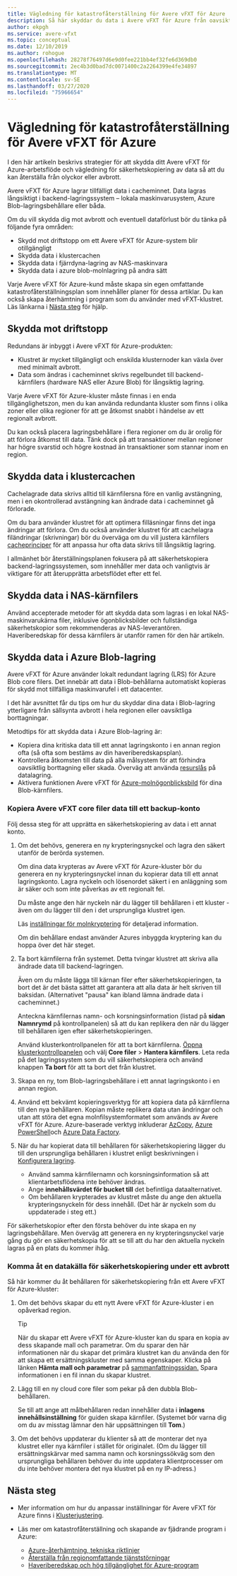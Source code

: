 ```yaml
---
title: Vägledning för katastrofåterställning för Avere vFXT för Azure
description: Så här skyddar du data i Avere vFXT för Azure från oavsiktlig borttagning eller avbrott
author: ekpgh
ms.service: avere-vfxt
ms.topic: conceptual
ms.date: 12/10/2019
ms.author: rohogue
ms.openlocfilehash: 28278f76497d6e9d0fee221bb4ef32fe6d369db0
ms.sourcegitcommit: 2ec4b3d0bad7dc0071400c2a2264399e4fe34897
ms.translationtype: MT
ms.contentlocale: sv-SE
ms.lasthandoff: 03/27/2020
ms.locfileid: "75966654"
---
```

# <a name="disaster-recovery-guidance-for-avere-vfxt-for-azure"></a>Vägledning för katastrofåterställning för Avere vFXT för Azure

I den här artikeln beskrivs strategier för att skydda ditt Avere vFXT för Azure-arbetsflöde och vägledning för säkerhetskopiering av data så att du kan återställa från olyckor eller avbrott.

Avere vFXT för Azure lagrar tillfälligt data i cacheminnet. Data lagras långsiktigt i backend-lagringssystem – lokala maskinvarusystem, Azure Blob-lagringsbehållare eller båda.

Om du vill skydda dig mot avbrott och eventuell dataförlust bör du tänka på följande fyra områden:

* Skydd mot driftstopp om ett Avere vFXT för Azure-system blir otillgängligt
* Skydda data i klustercachen
* Skydda data i fjärrdyna-lagring av NAS-maskinvara
* Skydda data i azure blob-molnlagring på andra sätt

Varje Avere vFXT för Azure-kund måste skapa sin egen omfattande katastrofåterställningsplan som innehåller planer för dessa artiklar. Du kan också skapa återhämtning i program som du använder med vFXT-klustret. Läs länkarna i [Nästa steg](#next-steps) för hjälp.

## <a name="protect-against-downtime"></a>Skydda mot driftstopp

Redundans är inbyggt i Avere vFXT för Azure-produkten:

* Klustret är mycket tillgängligt och enskilda klusternoder kan växla över med minimalt avbrott.
* Data som ändras i cacheminnet skrivs regelbundet till backend-kärnfilers (hardware NAS eller Azure Blob) för långsiktig lagring.

Varje Avere vFXT för Azure-kluster måste finnas i en enda tillgänglighetszon, men du kan använda redundanta kluster som finns i olika zoner eller olika regioner för att ge åtkomst snabbt i händelse av ett regionalt avbrott.

Du kan också placera lagringsbehållare i flera regioner om du är orolig för att förlora åtkomst till data. Tänk dock på att transaktioner mellan regioner har högre svarstid och högre kostnad än transaktioner som stannar inom en region.

## <a name="protect-data-in-the-cluster-cache"></a>Skydda data i klustercachen

Cachelagrade data skrivs alltid till kärnfilersna före en vanlig avstängning, men i en okontrollerad avstängning kan ändrade data i cacheminnet gå förlorade.

Om du bara använder klustret för att optimera filläsningar finns det inga ändringar att förlora. Om du också använder klustret för att cachelagra filändringar (skrivningar) bör du överväga om du vill justera kärnfilers [cacheprinciper](https://azure.github.io/Avere/legacy/ops_guide/4_7/html/gui_manage_cache_policies.html)<!-- link to legacy doc --> för att anpassa hur ofta data skrivs till långsiktig lagring.

I allmänhet bör återställningsplanen fokusera på att säkerhetskopiera backend-lagringssystemen, som innehåller mer data och vanligtvis är viktigare för att återupprätta arbetsflödet efter ett fel.

## <a name="protect-data-in-nas-core-filers"></a>Skydda data i NAS-kärnfilers

Använd accepterade metoder för att skydda data som lagras i en lokal NAS-maskinvarukärna filer, inklusive ögonblicksbilder och fullständiga säkerhetskopior som rekommenderas av NAS-leverantören. Haveriberedskap för dessa kärnfilers är utanför ramen för den här artikeln.

## <a name="protect-data-in-azure-blob-storage"></a>Skydda data i Azure Blob-lagring

Avere vFXT för Azure använder lokalt redundant lagring (LRS) för Azure Blob core filers. Det innebär att data i Blob-behållarna automatiskt kopieras för skydd mot tillfälliga maskinvarufel i ett datacenter.

I det här avsnittet får du tips om hur du skyddar dina data i Blob-lagring ytterligare från sällsynta avbrott i hela regionen eller oavsiktliga borttagningar.

Metodtips för att skydda data i Azure Blob-lagring är:

* Kopiera dina kritiska data till ett annat lagringskonto i en annan region ofta (så ofta som bestäms av din haveriberedskapsplan).
* Kontrollera åtkomsten till data på alla målsystem för att förhindra oavsiktlig borttagning eller skada. Överväg att använda [resurslås](../azure-resource-manager/management/lock-resources.md) på datalagring.
* Aktivera funktionen Avere vFXT för [Azure-molnögonblicksbild](<https://azure.github.io/Avere/legacy/ops_guide/4_7/html/gui_cloud_snapshot_policies.html>) för dina Blob-kärnfilers.

### <a name="copy-avere-vfxt-core-filer-data-to-a-backup-account"></a>Kopiera Avere vFXT core filer data till ett backup-konto

Följ dessa steg för att upprätta en säkerhetskopiering av data i ett annat konto.

1. Om det behövs, generera en ny krypteringsnyckel och lagra den säkert utanför de berörda systemen.

   Om dina data krypteras av Avere vFXT för Azure-kluster bör du generera en ny krypteringsnyckel innan du kopierar data till ett annat lagringskonto. Lagra nyckeln och lösenordet säkert i en anläggning som är säker och som inte påverkas av ett regionalt fel.

   Du måste ange den här nyckeln när du lägger till behållaren i ett kluster - även om du lägger till den i det ursprungliga klustret igen.

   Läs [inställningar för molnkryptering](<https://azure.github.io/Avere/legacy/ops_guide/4_7/html/gui_cloud_encryption_settings.html>)<!-- link to legacy doc site --> för detaljerad information.

   Om din behållare endast använder Azures inbyggda kryptering kan du hoppa över det här steget.

1. Ta bort kärnfilerna från systemet. Detta tvingar klustret att skriva alla ändrade data till backend-lagringen.

   Även om du måste lägga till kärnan filer efter säkerhetskopieringen, ta bort det är det bästa sättet att garantera att alla data är helt skriven till baksidan. (Alternativet "pausa" kan ibland lämna ändrade data i cacheminnet.) <!-- xxx true? or just metadata? -->

   Anteckna kärnfilernas namn- och korsningsinformation (listad på **sidan Namnrymd** på kontrollpanelen) så att du kan replikera den när du lägger till behållaren igen efter säkerhetskopieringen.

   Använd klusterkontrollpanelen för att ta bort kärnfilerna. [Öppna klusterkontrollpanelen](avere-vfxt-cluster-gui.md) och välj **Core filer** > **Hantera kärnfilers**. Leta reda på det lagringssystem som du vill säkerhetskopiera och använd knappen **Ta bort** för att ta bort det från klustret.

1. Skapa en ny, tom Blob-lagringsbehållare i ett annat lagringskonto i en annan region.

1. Använd ett bekvämt kopieringsverktyg för att kopiera data på kärnfilerna till den nya behållaren. Kopian måste replikera data utan ändringar och utan att störa det egna molnfilsystemformatet som används av Avere vFXT för Azure. Azure-baserade verktyg inkluderar [AzCopy,](../storage/common/storage-use-azcopy-v10.md) [Azure PowerShell](../data-lake-store/data-lake-store-get-started-powershell.md)och [Azure Data Factory](../data-factory/connector-azure-data-lake-store.md).

1. När du har kopierat data till behållaren för säkerhetskopiering lägger du till den ursprungliga behållaren i klustret enligt beskrivningen i [Konfigurera lagring](avere-vfxt-add-storage.md).

   * Använd samma kärnfilernamn och korsningsinformation så att klientarbetsflödena inte behöver ändras.
   * Ange **innehållsvärdet för bucket till** det befintliga dataalternativet.
   * Om behållaren krypterades av klustret måste du ange den aktuella krypteringsnyckeln för dess innehåll. (Det här är nyckeln som du uppdaterade i steg ett.)

För säkerhetskopior efter den första behöver du inte skapa en ny lagringsbehållare. Men överväg att generera en ny krypteringsnyckel varje gång du gör en säkerhetskopia för att se till att du har den aktuella nyckeln lagras på en plats du kommer ihåg.

### <a name="access-a-backup-data-source-during-an-outage"></a>Komma åt en datakälla för säkerhetskopiering under ett avbrott

Så här kommer du åt behållaren för säkerhetskopiering från ett Avere vFXT för Azure-kluster:

1. Om det behövs skapar du ett nytt Avere vFXT för Azure-kluster i en opåverkad region.

   > [!TIP]
   > När du skapar ett Avere vFXT för Azure-kluster kan du spara en kopia av dess skapande mall och parametrar. Om du sparar den här informationen när du skapar det primära klustret kan du använda den för att skapa ett ersättningskluster med samma egenskaper. Klicka på länken **Hämta mall och parametrar** på [sammanfattningssidan.](avere-vfxt-deploy.md#validation-and-purchase) Spara informationen i en fil innan du skapar klustret.

1. Lägg till en ny cloud core filer som pekar på den dubbla Blob-behållaren.

   Se till att ange att målbehållaren redan innehåller data i **inlagens innehållsinställning** för guiden skapa kärnfiler. (Systemet bör varna dig om du av misstag lämnar den här uppsättningen till **Tom**.)  <!-- you can't add a populated volume at cluster creation time via template, only create a fresh one -->

1. Om det behövs uppdaterar du klienter så att de monterar det nya klustret eller nya kärnfiler i stället för originalet. (Om du lägger till ersättningskärvar med samma namn och korsningssökväg som den ursprungliga behållaren behöver du inte uppdatera klientprocesser om du inte behöver montera det nya klustret på en ny IP-adress.)

## <a name="next-steps"></a>Nästa steg

* Mer information om hur du anpassar inställningar för Avere vFXT för Azure finns i [Klusterjustering](avere-vfxt-tuning.md).
* Läs mer om katastrofåterställning och skapande av fjädrande program i Azure:

  * [Azure-återhämtning, tekniska riktlinjer](https://docs.microsoft.com/azure/architecture/framework/resiliency/overview)
  * [Återställa från regionomfattande tjänststörningar](https://docs.microsoft.com/azure/architecture/resiliency/recovery-loss-azure-region)
  * [Haveriberedskap och hög tillgänglighet för Azure-program](<https://docs.microsoft.com/azure/resiliency/resiliency-disaster-recovery-high-availability-azure-applications>)
  <!-- can't find these in the source tree to use relative links -->

